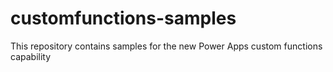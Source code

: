 # customfunctions-samples
This repository contains samples for the new Power Apps custom functions capability
